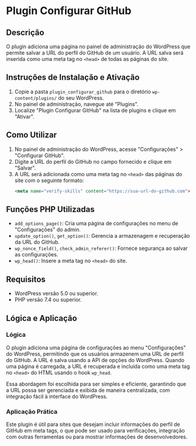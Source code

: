 
# Plugin Configurar GitHub

## Descrição

O plugin adiciona uma página no painel de administração do WordPress que permite salvar a URL do perfil do GitHub de um usuário. 
A URL salva será inserida como uma meta tag no `<head>` de todas as páginas do site.

## Instruções de Instalação e Ativação

1. Copie a pasta `plugin_configurar_github` para o diretório `wp-content/plugins/` do seu WordPress.
2. No painel de administração, navegue até "Plugins".
3. Localize "Plugin Configurar GitHub" na lista de plugins e clique em "Ativar".

## Como Utilizar

1. No painel de administração do WordPress, acesse "Configurações" > "Configurar GitHub".
2. Digite a URL do perfil do GitHub no campo fornecido e clique em "Salvar".
3. A URL será adicionada como uma meta tag no `<head>` das páginas do site com o seguinte formato:
   ```html
   <meta name="verify-skills" content="https://sua-url-do-github.com">
   ```

## Funções PHP Utilizadas

- `add_options_page()`: Cria uma página de configurações no menu de "Configurações" do admin.
- `update_option()`, `get_option()`: Gerencia a armazenagem e recuperação da URL do GitHub.
- `wp_nonce_field()`, `check_admin_referer()`: Fornece segurança ao salvar as configurações.
- `wp_head()`: Insere a meta tag no `<head>` do site.

## Requisitos

- WordPress versão 5.0 ou superior.
- PHP versão 7.4 ou superior.

## Lógica e Aplicação

### Lógica

O plugin adiciona uma página de configurações ao menu "Configurações" do WordPress, permitindo que os usuários armazenem uma URL de perfil do GitHub. A URL é salva usando a API de opções do WordPress. Quando uma página é carregada, a URL é recuperada e incluída como uma meta tag no `<head>` do HTML usando o hook `wp_head`.

Essa abordagem foi escolhida para ser simples e eficiente, garantindo que a URL possa ser gerenciada e exibida de maneira centralizada, com integração fácil à interface do WordPress.

### Aplicação Prática

Este plugin é útil para sites que desejam incluir informações do perfil de GitHub em meta tags, o que pode ser usado para verificações, integração com outras ferramentas ou para mostrar informações de desenvolvedores. 
